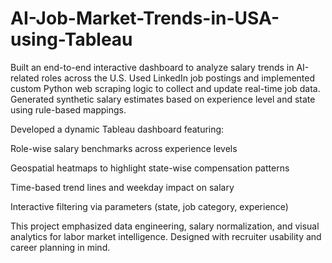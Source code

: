 # AI-Job-Market-Trends-in-USA-using-Tableau

Built an end-to-end interactive dashboard to analyze salary trends in AI-related roles across the U.S. Used LinkedIn job postings and implemented custom Python web scraping logic to collect and update real-time job data. Generated synthetic salary estimates based on experience level and state using rule-based mappings.

Developed a dynamic Tableau dashboard featuring:

Role-wise salary benchmarks across experience levels

Geospatial heatmaps to highlight state-wise compensation patterns

Time-based trend lines and weekday impact on salary

Interactive filtering via parameters (state, job category, experience)

This project emphasized data engineering, salary normalization, and visual analytics for labor market intelligence. Designed with recruiter usability and career planning in mind.
